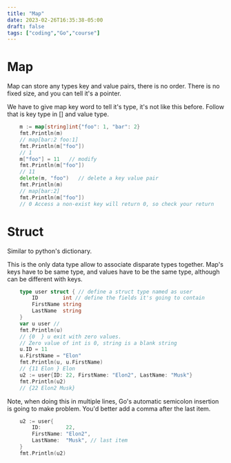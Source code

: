 ```yaml
---
title: "Map"
date: 2023-02-26T16:35:38-05:00
draft: false
tags: ["coding","Go","course"]
---
```


# Map

Map can store any types key and value pairs, there is no order. There is no fixed size, and you can tell it's a pointer.

We have to give map key word to tell it's type, it's not like this before. Follow that is key type in [] and value type.

```go
	m := map[string]int{"foo": 1, "bar": 2} 
	fmt.Println(m)
    // map[bar:2 foo:1]
    fmt.Println(m["foo"])
    // 1
	m["foo"] = 11   // modify
	fmt.Println(m["foo"])
    // 11
	delete(m, "foo")   // delete a key value pair
	fmt.Println(m)
    // map[bar:2]
	fmt.Println(m["foo"])
    // 0 Access a non-exist key will return 0, so check your return
```

# Struct

Similar to python's dictionary. 

This is the only data type allow to associate disparate types together. Map's keys have to be same type, and values have to be the same type, although can be different with keys.

```go
	type user struct { // define a struct type named as user
		ID        int // define the fields it's going to contain
		FirstName string
		LastName  string
	}
	var u user // 
	fmt.Println(u)
    // {0  } u exit with zero values. 
    // Zero value of int is 0, string is a blank string
    u.ID = 11
	u.FirstName = "Elon"
	fmt.Println(u, u.FirstName)
    // {11 Elon } Elon
    u2 := user{ID: 22, FirstName: "Elon2", LastName: "Musk"}
	fmt.Println(u2)
    // {22 Elon2 Musk}
```
Note, when doing this in multiple lines, Go's automatic semicolon insertion is going to make problem.  You'd better add a comma after the last item.
```go
	u2 := user{
		ID:        22,
		FirstName: "Elon2",
		LastName:  "Musk", // last item
	}
	fmt.Println(u2)
```